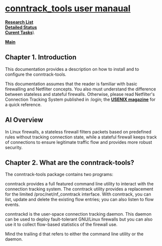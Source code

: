 # **[conntrack_tools user manaual](https://conntrack-tools.netfilter.org/manual.html#:~:text=conntrack%20provides%20a%20full%20featured,also%20listen%20to%20flow%20events.)**

**[Research List](../../../../research_list.md)**\
**[Detailed Status](../../../../../a_status/detailed_status.md)**\
**[Curent Tasks](../../../../../a_status/current_tasks.md)**\

**[Main](../../../../../README.md)**

## Chapter 1. Introduction

This documentation provides a description on how to install and to configure the conntrack-tools.

This documentation assumes that the reader is familiar with basic firewalling and Netfilter concepts. You also must understand the difference between stateless and stateful firewalls. Otherwise, please read Netfilter's Connection Tracking System published in :login; the **[USENIX magazine](http://people.netfilter.org/pablo/docs/login.pdf)** for a quick reference.

## AI Overview

In Linux firewalls, a stateless firewall filters packets based on predefined rules without tracking connection state, while a stateful firewall keeps track of connections to ensure legitimate traffic flow and provides more robust security.

## Chapter 2. What are the conntrack-tools?

The conntrack-tools package contains two programs:

conntrack provides a full featured command line utility to interact with the connection tracking system. The conntrack utility provides a replacement for the limited /proc/net/nf_conntrack interface. With conntrack, you can list, update and delete the existing flow entries; you can also listen to flow events.

conntrackd is the user-space connection tracking daemon. This daemon can be used to deploy fault-tolerant GNU/Linux firewalls but you can also use it to collect flow-based statistics of the firewall use.

Mind the trailing d that refers to either the command line utility or the daemon.
